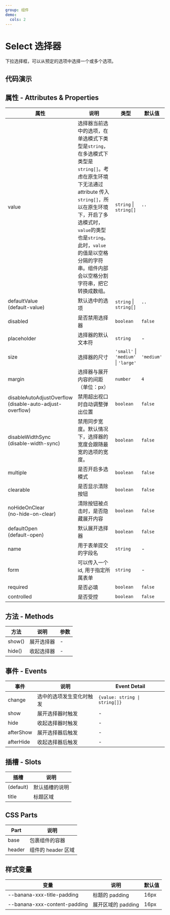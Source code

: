 ```yaml
---
group: 组件
demo:
  cols: 2
---
```


# Select 选择器

下拉选择框，可以从预定的选项中选择一个或多个选项。

## 代码演示

<code src="./demos/basicUsage.tsx"></code>
<code src="./demos/Multiple.tsx"></code>
<code src="./demos/Clearable.tsx"></code>
<code src="./demos/Size.tsx"></code>
<code src="./demos/formTest.tsx"></code>
<code src="./demos/Disabled.tsx"></code>

## 属性 - Attributes & Properties

| 属性                                                            | 说明                                                                                                                                                                                                                                                                                   | 类型                                 | 默认值     |
| --------------------------------------------------------------- | -------------------------------------------------------------------------------------------------------------------------------------------------------------------------------------------------------------------------------------------------------------------------------------- | ------------------------------------ | ---------- |
| value                                                           | 选择器当前选中的选项，在单选模式下类型是`string`，在多选模式下类型是`string[]`。考虑在原生环境下无法通过 attribute 传入`string[]`，所以在原生环境下，开启了多选模式时，`value`的类型也是`string`。 此时，`value`的值是以空格分隔的字符串。组件内部会以空格分割字符串，把它转换成数组。 | `string` \| `string[]`               | `''`       |
| defaultValue <br /> (default-value)                             | 默认选中的选项                                                                                                                                                                                                                                                                         | `string` \| `string[]`               | `''`       |
| disabled                                                        | 是否禁用选择器                                                                                                                                                                                                                                                                         | `boolean`                            | `false`    |
| placeholder                                                     | 选择器的默认文本符                                                                                                                                                                                                                                                                     | `string`                             | -          |
| size                                                            | 选择器的尺寸                                                                                                                                                                                                                                                                           | `'small'` \| `'medium'` \| `'large'` | `'medium'` |
| margin                                                          | 选择器与展开内容的间距（单位：px）                                                                                                                                                                                                                                                     | `number`                             | `4`        |
| disableAutoAdjustOverflow <br /> (disable-auto-adjust-overflow) | 禁用超出视口时自动调整弹出位置                                                                                                                                                                                                                                                         | `boolean`                            | `false`    |
| disableWidthSync <br /> (disable-width-sync)                    | 禁用同步宽度。默认情况下，选择器的宽度会跟随最宽的选项的宽度。                                                                                                                                                                                                                         | `boolean`                            | `false`    |
| multiple                                                        | 是否开启多选模式                                                                                                                                                                                                                                                                       | `boolean`                            | `false`    |
| clearable                                                       | 是否显示清除按钮                                                                                                                                                                                                                                                                       | `boolean`                            | `false`    |
| noHideOnClear <br /> (no-hide-on-clear)                         | 清除按钮被点击时，是否隐藏展开内容                                                                                                                                                                                                                                                     | `boolean`                            | `false`    |
| defaultOpen <br /> (default-open)                               | 默认展开选择器                                                                                                                                                                                                                                                                         | `boolean`                            | `false`    |
| name                                                            | 用于表单提交的字段名                                                                                                                                                                                                                                                                   | `string`                             | -          |
| form                                                            | 可以传入一个 id, 用于指定所属表单                                                                                                                                                                                                                                                      | `string`                             | -          |
| required                                                        | 是否必填                                                                                                                                                                                                                                                                               | `boolean`                            | `false`    |
| controlled                                                      | 是否受控                                                                                                                                                                                                                                                                               | `boolean`                            | `false`    |

## 方法 - Methods

| 方法   | 说明       | 参数 |
| ------ | ---------- | ---- |
| show() | 展开选择器 | -    |
| hide() | 收起选择器 | -    |

## 事件 - Events

| 事件      | 说明                     | Event Detail                  |
| --------- | ------------------------ | ----------------------------- |
| change    | 选中的选项发生变化时触发 | `{value: string \| string[]}` |
| show      | 展开选择器时触发         | -                             |
| hide      | 收起选择器时触发         | -                             |
| afterShow | 展开选择器后触发         | -                             |
| afterHide | 收起选择器后触发         | -                             |

## 插槽 - Slots

| 插槽      | 说明           |
| --------- | -------------- |
| (default) | 默认插槽的说明 |
| title     | 标题区域       |

## CSS Parts

| Part   | 说明               |
| ------ | ------------------ |
| base   | 包裹组件的容器     |
| header | 组件的 header 区域 |

## 样式变量

| 变量                         | 说明               | 默认值 |
| ---------------------------- | ------------------ | ------ |
| --banana-xxx-title-padding   | 标题的 padding     | 16px   |
| --banana-xxx-content-padding | 展开区域的 padding | 16px   |
